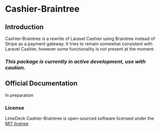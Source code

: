 # Cashier-Braintree

## Introduction

Cashier-Braintree is a rewrite of Laravel Cashier using Braintree instead of Stripe as a payment gateway. It tries to remain somewhat consistent with Laravel Cashier, however some functionality is not present at the moment.

### *This package is currently in active development, use with caution.*

## Official Documentation

In preparation

### License

LimeDeck Cashier-Braintree is open-sourced software licensed under the [MIT license](http://opensource.org/licenses/MIT)
